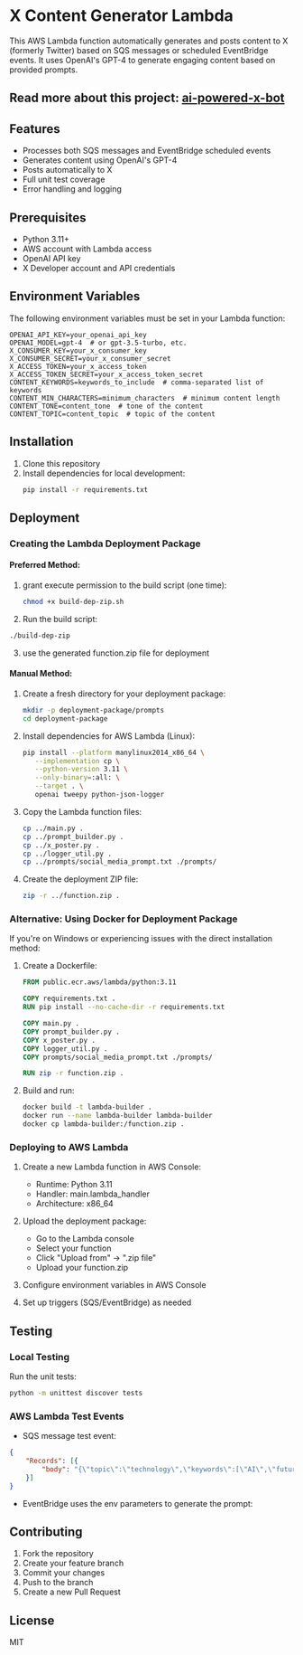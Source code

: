 # X Content Generator Lambda

This AWS Lambda function automatically generates and posts content to X (formerly Twitter) based on SQS messages or scheduled EventBridge events. It uses OpenAI's GPT-4 to generate engaging content based on provided prompts.

## Read more about this project: [ai-powered-x-bot](https://asafmaoz.com/projects/ai-powered-x-bot.html)

## Features

- Processes both SQS messages and EventBridge scheduled events
- Generates content using OpenAI's GPT-4
- Posts automatically to X
- Full unit test coverage
- Error handling and logging

## Prerequisites

- Python 3.11+
- AWS account with Lambda access
- OpenAI API key
- X Developer account and API credentials

## Environment Variables

The following environment variables must be set in your Lambda function:

```
OPENAI_API_KEY=your_openai_api_key
OPENAI_MODEL=gpt-4  # or gpt-3.5-turbo, etc.
X_CONSUMER_KEY=your_x_consumer_key
X_CONSUMER_SECRET=your_x_consumer_secret
X_ACCESS_TOKEN=your_x_access_token
X_ACCESS_TOKEN_SECRET=your_x_access_token_secret
CONTENT_KEYWORDS=keywords_to_include  # comma-separated list of keywords
CONTENT_MIN_CHARACTERS=minimum_characters  # minimum content length
CONTENT_TONE=content_tone  # tone of the content
CONTENT_TOPIC=content_topic  # topic of the content
```

## Installation

1. Clone this repository
2. Install dependencies for local development:
   ```bash
   pip install -r requirements.txt
   ```

## Deployment

### Creating the Lambda Deployment Package
#### Preferred Method:
1. grant execute permission to the build script (one time):
   ```bash
   chmod +x build-dep-zip.sh
   ```
2. Run the build script:
```bash
./build-dep-zip
```
3. use the generated function.zip file for deployment

#### Manual Method:
1. Create a fresh directory for your deployment package:
   ```bash
   mkdir -p deployment-package/prompts
   cd deployment-package
   ```

2. Install dependencies for AWS Lambda (Linux):
   ```bash
   pip install --platform manylinux2014_x86_64 \
      --implementation cp \
      --python-version 3.11 \
      --only-binary=:all: \
      --target . \
      openai tweepy python-json-logger
   ```

3. Copy the Lambda function files:
   ```bash
   cp ../main.py .
   cp ../prompt_builder.py .
   cp ../x_poster.py .
   cp ../logger_util.py .
   cp ../prompts/social_media_prompt.txt ./prompts/
   ```

4. Create the deployment ZIP file:
   ```bash
   zip -r ../function.zip .
   ```

### Alternative: Using Docker for Deployment Package

If you're on Windows or experiencing issues with the direct installation method:

1. Create a Dockerfile:
   ```dockerfile
   FROM public.ecr.aws/lambda/python:3.11
   
   COPY requirements.txt .
   RUN pip install --no-cache-dir -r requirements.txt
   
   COPY main.py .
   COPY prompt_builder.py .
   COPY x_poster.py .
   COPY logger_util.py .
   COPY prompts/social_media_prompt.txt ./prompts/
   
   RUN zip -r function.zip .
   ```

2. Build and run:
   ```bash
   docker build -t lambda-builder .
   docker run --name lambda-builder lambda-builder
   docker cp lambda-builder:/function.zip .
   ```

### Deploying to AWS Lambda

1. Create a new Lambda function in AWS Console:
   - Runtime: Python 3.11
   - Handler: main.lambda_handler
   - Architecture: x86_64

2. Upload the deployment package:
   - Go to the Lambda console
   - Select your function
   - Click "Upload from" → ".zip file"
   - Upload your function.zip

3. Configure environment variables in AWS Console

4. Set up triggers (SQS/EventBridge) as needed

## Testing

### Local Testing
Run the unit tests:
```bash
python -m unittest discover tests
```

### AWS Lambda Test Events

- SQS message test event:
```json
{
    "Records": [{
        "body": "{\"topic\":\"technology\",\"keywords\":[\"AI\",\"future\"],\"tone\":\"excited\",\"min_char_count\":\"100\"}"
    }]
}
```

- EventBridge uses the env parameters to generate the prompt:


## Contributing

1. Fork the repository
2. Create your feature branch
3. Commit your changes
4. Push to the branch
5. Create a new Pull Request

## License

MIT